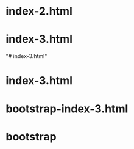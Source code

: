 # index-2.html
# index-3.html
"# index-3.html" 
# index-3.html
# bootstrap-index-3.html
# bootstrap
